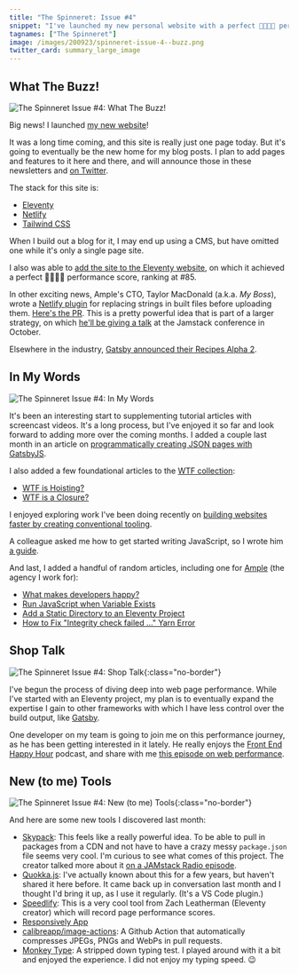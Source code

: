 ```yaml
---
title: "The Spinneret: Issue #4"
snippet: "I've launched my new personal website with a perfect 💯💯💯💯 performance score!! Take a look inside to see what else happened in my web development sphere throughout August 2020."
tagnames: ["The Spinneret"]
image: /images/200923/spinneret-issue-4--buzz.png
twitter_card: summary_large_image
---
```


## What The Buzz!

![The Spinneret Issue #4: What The Buzz!](/images/200923/spinneret-issue-4--buzz.png)

Big news! I launched [my new website](https://www.seancdavis.com/)!

It was a long time coming, and this site is really just one page today. But it's going to eventually be the new home for my blog posts. I plan to add pages and features to it here and there, and will announce those in these newsletters and [on Twitter](https://twitter.com/seancdavis29).

The stack for this site is:

- [Eleventy](https://www.11ty.dev/)
- [Netlify](https://www.netlify.com/)
- [Tailwind CSS](https://tailwindcss.com/)

When I build out a blog for it, I may end up using a CMS, but have omitted one while it's only a single page site.

I also was able to [add the site to the Eleventy website](https://github.com/11ty/11ty-website/pull/719#issuecomment-678812189), on which it achieved a perfect 💯💯💯💯 performance score, ranking at #85.

In other exciting news, Ample's CTO, Taylor MacDonald (a.k.a. _My Boss_), wrote a [Netlify plugin](https://github.com/netlify/plugins) for replacing strings in built files before uploading them. [Here's the PR](https://github.com/netlify/plugins/pull/130). This is a pretty powerful idea that is part of a larger strategy, on which [he'll be giving a talk](https://jamstackconfvirtual2020.sched.com/event/eMju/migrating-to-netlify-one-page-at-a-time) at the Jamstack conference in October.

Elsewhere in the industry, [Gatsby announced their Recipes Alpha 2](https://www.gatsbyjs.org/blog/2020-08-04-Announcing-Gatsby-Recipes-Alpha-2/).

## In My Words

![The Spinneret Issue #4: In My Words](/images/200923/spinneret-issue-4--my-words.jpg)

It's been an interesting start to supplementing tutorial articles with screencast videos. It's a long process, but I've enjoyed it so far and look forward to adding more over the coming months. I added a couple last month in an article on [programmatically creating JSON pages with GatsbyJS](https://cobwwweb.com/programmatically-create-json-pages-gatsby).

I also added a few foundational articles to the [WTF collection](https://cobwwweb.com/tags/wtf):

- [WTF is Hoisting?](https://cobwwweb.com/wtf-is-hoisting)
- [WTF is a Closure?](https://cobwwweb.com/wtf-is-a-closure)

I enjoyed exploring work I've been doing recently on [building websites faster by creating conventional tooling](https://cobwwweb.com/build-jamstack-sites-faster-with-conventional-tooling).

A colleague asked me how to get started writing JavaScript, so I wrote him [a guide](https://cobwwweb.com/right-way-to-learn-javascript-2020).

And last, I added a handful of random articles, including one for [Ample](https://www.ample.co/) (the agency I work for):

- [What makes developers happy?](https://www.ample.co/blog/3-things-that-make-developers-happy)
- [Run JavaScript when Variable Exists](https://cobwwweb.com/run-javascript-when-variable-exists)
- [Add a Static Directory to an Eleventy Project](https://cobwwweb.com/add-static-directory-to-eleventy)
- [How to Fix "Integrity check failed ..." Yarn Error](https://cobwwweb.com/fix-yarn-integrity-check-failed)

## Shop Talk

![The Spinneret Issue #4: Shop Talk](/images/200923/spinneret-issue-4--shop-talk.png){:class="no-border"}

I've begun the process of diving deep into web page performance. While I've started with an Eleventy project, my plan is to eventually expand the expertise I gain to other frameworks with which I have less control over the build output, like [Gatsby](https://www.gatsbyjs.org).

One developer on my team is going to join me on this performance journey, as he has been getting interested in it lately. He really enjoys the [Front End Happy Hour](https://frontendhappyhour.com/) podcast, and share with me [this episode on web performance](https://frontendhappyhour.com/episodes/quick-pour-web-performance/).

## New (to me) Tools

![The Spinneret Issue #4: New (to me) Tools](/images/200923/spinneret-issue-4--tools.png){:class="no-border"}

And here are some new tools I discovered last month:

- [Skypack](https://www.skypack.dev/): This feels like a really powerful idea. To be able to pull in packages from a CDN and not have to have a crazy messy `package.json` file seems very cool. I'm curious to see what comes of this project. The creator talked more about it [on a JAMstack Radio episode](https://overcast.fm/+HI368EK4s).
- [Quokka.js](https://marketplace.visualstudio.com/items?itemName=WallabyJs.quokka-vscode): I've actually known about this for a few years, but haven't shared it here before. It came back up in conversation last month and I thought I'd bring it up, as I use it regularly. (It's a VS Code plugin.)
- [Speedlify](https://github.com/zachleat/speedlify): This is a very cool tool from Zach Leatherman (Eleventy creator) which will record page performance scores.
- [Responsively App](https://responsively.app/)
- [calibreapp/image-actions](https://github.com/calibreapp/image-actions): A Github Action that automatically compresses JPEGs, PNGs and WebPs in pull requests.
- [Monkey Type](https://monkey-type.com/): A stripped down typing test. I played around with it a bit and enjoyed the experience. I did not enjoy my typing speed. 😉
